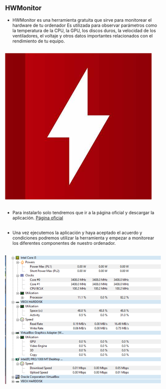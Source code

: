 ## HWMonitor

- HWMonitor es una herramienta gratuita que sirve para monitorear el hardware de tu ordenador Es utilizada para observar parámetros como la temperatura de la CPU, la GPU, los discos duros, la velocidad de los ventiladores, el voltaje y otros datos importantes relacionados con el rendimiento de tu equipo.<br><br>

![Logo](assests//hwmonitor1.jpg)<br><br>

- Para instalarlo solo tendremos que ir a la página oficial y descargar la aplicación.
[Página oficial](https://www.cpuid.com/softwares/hwmonitor.html)<br><br>

- Una vez ejecutemos la aplicación y haya aceptado el acuerdo y condiciones podremos utilizar la herramienta y empezar a monitorear los diferentes componentes de nuestro ordenador.<br><br>

![Programa](assests/hwmonitor2.png)
